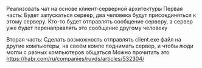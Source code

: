 Реализовать чат на основе клиент-серверной архитектуры
Первая часть:
Будет запускаться сервер, два человека будут присоединяться к этому серверу. Кто-то будет отправлять сообщение серверу, а сервер уже будет перенаправлять это сообщение другому человеку 

Вторая часть:
Сделать возможность отправлять client.exe файл на другие компьютеры, на своём компе поднимать сервер, и чтобы люди могли с разных компьютеров общаться
Можно прочитать это https://habr.com/ru/companies/ruvds/articles/532304/

